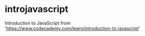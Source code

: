 # introjavascript
Introduction to JavaScript from 'https://www.codecademy.com/learn/introduction-to-javascript'
